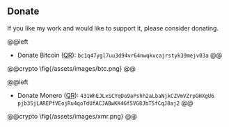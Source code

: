 ## Donate

If you like my work and would like to support it, please consider donating.

@@left
- Donate Bitcoin ([QR](/assets/images/btc.png)): `bc1q47ygl7uu3d94vr64nwqkvcajrstyk39mejv03a`
@@

@@crypto
\fig{/assets/images/btc.png}
@@

@@left
- Donate Monero ([QR](/assets/images/xmr.png)): `431WhEJLxSCYqDo9aPshh2aLbaNjkCZVmVZrpGHXgU6
pjb3SjLAREPfVEojRu4qoTdUfACJABwKK4Gf5VG8JbT5fCqJ8aj2`
@@

@@crypto
\fig{/assets/images/xmr.png}
@@
